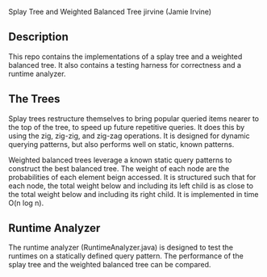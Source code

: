 Splay Tree and Weighted Balanced Tree
jirvine (Jamie Irvine)

Description
-----------
This repo contains the implementations of a splay tree and a weighted balanced
tree. It also contains a testing harness for correctness and a runtime analyzer.

The Trees
---------
Splay trees restructure themselves to bring popular queried items nearer
to the top of the tree, to speed up future repetitive queries. It does this by
using the zig, zig-zig, and zig-zag operations. It is designed for dynamic
querying patterns, but also performs well on static, known patterns.

Weighted balanced trees leverage a known static query patterns to construct the
best balanced tree. The weight of each node are the probabilities of each
element beign accessed. It is structured such that for each node, the total weight
below and including its left child is as close to the total weight below and
including its right child. It is implemented in time O(n log n).

Runtime Analyzer
----------------
The runtime analyzer (RuntimeAnalyzer.java) is designed to test the runtimes on
a statically defined query pattern. The performance of the splay tree and the
weighted balanced tree can be compared.
